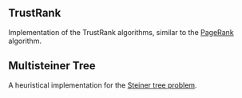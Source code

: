 ## TrustRank

Implementation of the TrustRank algorithms, similar to the [PageRank](https://en.wikipedia.org/wiki/PageRank) algorithm.

## Multisteiner Tree

A heuristical implementation for the [Steiner tree problem](https://en.wikipedia.org/wiki/Steiner_tree_problem).
